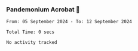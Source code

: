 ### Pandemonium Acrobat 🤸

<!--START_SECTION:waka-->

```all_time
From: 05 September 2024 - To: 12 September 2024

Total Time: 0 secs

No activity tracked
```

<!--END_SECTION:waka-->
